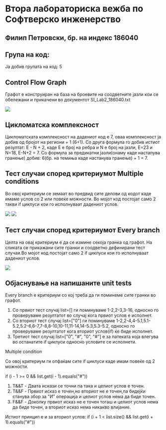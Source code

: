 # Втора лабораториска вежба по Софтверско инженерство
## Филип Петровски, бр. на индекс 186040



## Група на код:
 Ја добив групата на код: 5
 
## Control Flow Graph

Графот е конструиран на база на броевите на соодветните јазли кои се обележани и прикачени во документот SI_Lab2_186040.txt

![](https://github.com/filippetrovski-si/SI_lab2_186040/blob/master/control%20flow%20graph.png)

## Цикломатска комплексност

Цикломатската комплексност на дадениот код е 7, оваа комплексност ја добив од бројот на региони + 1 (6+1).
Со друга формула го добив истиот резултат: E - N + 2, каде Е е број на ребра и N е број на јазли, Е=23 и N=18, Е-N+2 = 7.
Со формула за предикатни јазли(онаму каде настапува гранење) добив: 6(бр. на темиња каде настанува гранење) + 1 = 7.

## Тест случаи според критериумот Multiple conditions

Во овој критериум се земаат во предвид сите делови од кодот каде имаме услов со 2 или повеќе можности. Во мојот код постојат само 2 такви if циклуси кои го исполнуваат дадениот услов.

![](https://github.com/filippetrovski-si/SI_lab2_186040/blob/master/multiple1.png)
![](https://github.com/filippetrovski-si/SI_lab2_186040/blob/master/multiple2.png)


## Тест случаи според критериумот Every branch

Целта на овај критериум е да се измине секоја гранка од графот. На сликата се прикажани сите гранки и соодветно дефинирани тест случаи.Во мојот код постојат само 2 if циклуси кои го исполнуваат дадениот услов.

![](https://github.com/filippetrovski-si/SI_lab2_186040/blob/master/everybranch.png)


## Објаснување на напишаните unit tests

Every branch е критериум со кој треба да ги поминеме сите гранки во графот.

1. Со првиот тест случај list=[] ги поминуваме 1-2,2-3,3-16, односно го проверуваме резултатот во случај кога првиот услов е исполнет.
2. Со вториот тест случај list=["0"] ги поминуваме 1-2,2-4,4-5.1,5.1-5.2,5.2-6,6-7,7-8,8-10,10-11,11-14,14-5.3,5.3-5.2, односно го проверуваме резултатот кога вториот услов(if) ќе биде исполнет.
3. Третиот тест случај list=["0", "#", "0", "#"]  е за патеката која влегува во останатите if циклуси односно условите се исполнети.

Multiple condition

Со овој критериум ги опфаќам сите if циклуси каде имам повеќе од 2 можности.

if (i - 1 >= 0 && list.get(i - 1).equals("#"))

1. T&&T - Двата искази се точни па така и целиот услов е точен.
2. T&&F - Првиот исказ е точен,но вториот не е точен,па бидејќи станува збор за "И" операција и целиот услов нема да биде точен.
3. F&&F - Доколку првиот исказ не е точен тогаш и целиот услов нема да биде точен, а вториот исказ нема никакво влијание.

Истиот принцип е и за вториот услов:
if (i + 1 < list.size() && list.get(i + 1).equals("#"))
